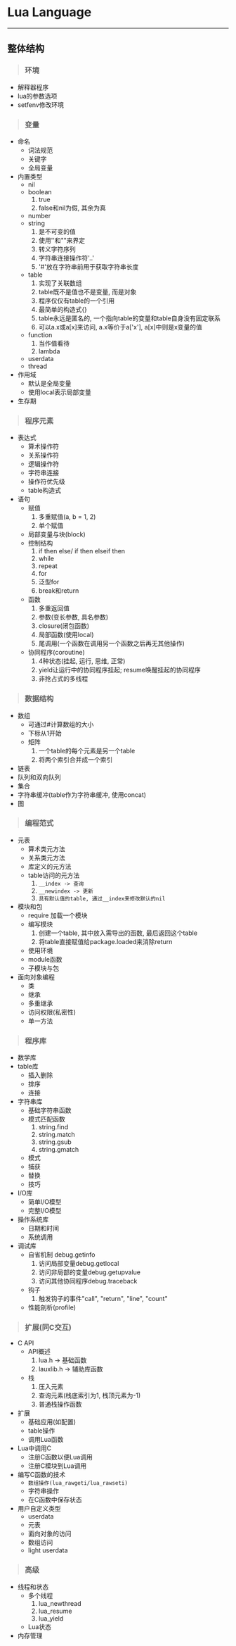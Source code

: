 # **Lua Language**
***



## **整体结构**
> ### **环境**
  * 解释器程序
  * lua的参数选项
  * setfenv修改环境

> ### **变量**
  * 命名
    - 词法规范
    - 关键字
    - 全局变量
  * 内置类型
    - nil
    - boolean  
      1) true  
      2) false和nil为假, 其余为真  
    - number
    - string  
      1) 是不可变的值  
      2) 使用''和""来界定  
      3) 转义字符序列  
      4) 字符串连接操作符'..'  
      5) '#'放在字符串前用于获取字符串长度
    - table  
      1) 实现了关联数组  
      2) table既不是值也不是变量, 而是对象  
      3) 程序仅仅有table的一个引用  
      4) 最简单的构造式{}  
      5) table永远是匿名的, 一个指向table的变量和table自身没有固定联系  
      6) 可以a.x或a[x]来访问, a.x等价于a['x'], a[x]中则是x变量的值
    - function  
      1) 当作值看待  
      2) lambda
    - userdata
    - thread
  * 作用域
    - 默认是全局变量
    - 使用local表示局部变量
  * 生存期

> ### **程序元素**
  * 表达式
    - 算术操作符
    - 关系操作符
    - 逻辑操作符
    - 字符串连接
    - 操作符优先级
    - table构造式
  * 语句
    - 赋值  
      1) 多重赋值(a, b = 1, 2)  
      2) 单个赋值
    - 局部变量与块(block)
    - 控制结构  
      1) if then else/ if then elseif then  
      2) while  
      3) repeat  
      4) for  
      5) 泛型for  
      6) break和return
    - 函数  
      1) 多重返回值  
      2) 参数(变长参数, 具名参数)  
      3) closure(闭包函数)  
      4) 局部函数(使用local)  
      5) 尾调用(一个函数在调用另一个函数之后再无其他操作)
    - 协同程序(coroutine)  
      1) 4种状态(挂起, 运行, 思维, 正常)  
      2) yield让运行中的协同程序挂起; resume唤醒挂起的协同程序  
      3) 非抢占式的多线程

> ### **数据结构**
  * 数组
    - 可通过#计算数组的大小
    - 下标从1开始
    - 矩阵  
      1) 一个table的每个元素是另一个table  
      2) 将两个索引合并成一个索引
  * 链表
  * 队列和双向队列
  * 集合
  * 字符串缓冲(table作为字符串缓冲, 使用concat)
  * 图

> ### **编程范式**
  * 元表
    - 算术类元方法
    - 关系类元方法
    - 库定义的元方法
    - table访问的元方法  
      1) `__index -> 查询`  
      2) `__newindex -> 更新`  
      3) `具有默认值的table, 通过__index来修改默认的nil`
  * 模块和包
    - require 加载一个模块
    - 编写模块  
      1) 创建一个table, 其中放入需导出的函数, 最后返回这个table  
      2) 将table直接赋值给package.loaded来消除return
    - 使用环境
    - module函数
    - 子模块与包
  * 面向对象编程
    - 类
    - 继承
    - 多重继承
    - 访问权限(私密性)
    - 单一方法
> ### **程序库**
  * 数学库
  * table库
    - 插入删除
    - 排序
    - 连接
  * 字符串库
    - 基础字符串函数
    - 模式匹配函数
      1) string.find  
      2) string.match  
      3) string.gsub  
      4) string.gmatch
    - 模式 
    - 捕获
    - 替换
    - 技巧
  * I/O库
    - 简单I/O模型
    - 完整I/O模型
  * 操作系统库
    - 日期和时间
    - 系统调用
  * 调试库
    - 自省机制 debug.getinfo  
      1) 访问局部变量debug.getlocal  
      2) 访问非局部的变量debug.getupvalue  
      3) 访问其他协同程序debug.traceback
    - 钩子  
      1) 触发钩子的事件"call", "return", "line", "count"
    - 性能剖析(profile)
> ### **扩展(同C交互)**
  * C API
    - API概述  
      1) lua.h -> 基础函数  
      2) lauxlib.h -> 辅助库函数
    - 栈  
      1) 压入元素  
      2) 查询元素(栈底索引为1, 栈顶元素为-1)  
      3) 普通栈操作函数
  * 扩展
    - 基础应用(如配置)
    - table操作
    - 调用Lua函数
  * Lua中调用C 
    - 注册C函数以便Lua调用
    - 注册C模块到Lua调用
  * 编写C函数的技术
    - `数组操作(lua_rawgeti/lua_rawseti)`
    - 字符串操作
    - 在C函数中保存状态
  * 用户自定义类型
    - userdata
    - 元表
    - 面向对象的访问
    - 数组访问
    - light userdata
> ### **高级**
  * 线程和状态
    - 多个线程  
      1) lua_newthread  
      2) lua_resume  
      3) lua_yield
    - Lua状态
  * 内存管理
